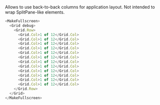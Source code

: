 Allows to use back-to-back columns for application layout.
Not intended to wrap SplitPane-like elements.

```js
<MakeFullscreen>
  <Grid debug>
    <Grid.Row>
      <Grid.Col>1 of 12</Grid.Col>
      <Grid.Col>1 of 12</Grid.Col>
      <Grid.Col>1 of 12</Grid.Col>
      <Grid.Col>1 of 12</Grid.Col>
      <Grid.Col>1 of 12</Grid.Col>
      <Grid.Col>1 of 12</Grid.Col>
      <Grid.Col>1 of 12</Grid.Col>
      <Grid.Col>1 of 12</Grid.Col>
      <Grid.Col>1 of 12</Grid.Col>
      <Grid.Col>1 of 12</Grid.Col>
      <Grid.Col>1 of 12</Grid.Col>
      <Grid.Col>1 of 12</Grid.Col>
    </Grid.Row>
  </Grid>
</MakeFullscreen>
```
